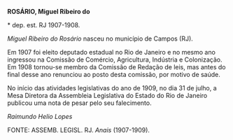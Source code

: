 **ROSÁRIO, Miguel Ribeiro do**

\* dep. est. RJ 1907-1908.

*Miguel Ribeiro do Rosário* nasceu no município de Campos (RJ).

Em 1907 foi eleito deputado estadual no Rio de Janeiro e no mesmo ano
ingressou na Comissão de Comércio, Agricultura, Indústria e Colonização.
Em 1908 tornou-se membro da Comissão de Redação de leis, mas antes do
final desse ano renunciou ao posto desta comissão, por motivo de saúde.

No início das atividades legislativas do ano de 1909, no dia 31 de
julho, a Mesa Diretora da Assembleia Legislativa do Estado do Rio de
Janeiro publicou uma nota de pesar pelo seu falecimento.

*Raimundo Helio Lopes*

FONTE: ASSEMB. LEGISL. RJ. *Anais* (1907-1909).
